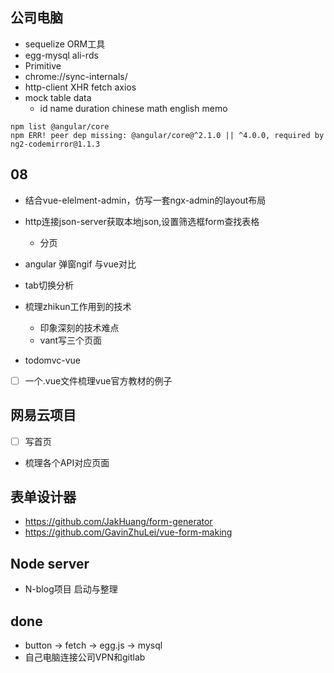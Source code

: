 
## 公司电脑
+ sequelize ORM工具
+ egg-mysql  ali-rds
+ Primitive
+ chrome://sync-internals/
+ http-client XHR fetch axios
+ mock table data
	+ id name duration chinese math english memo





```
npm list @angular/core
npm ERR! peer dep missing: @angular/core@^2.1.0 || ^4.0.0, required by ng2-codemirror@1.1.3
```


## 08
+ 结合vue-elelment-admin，仿写一套ngx-admin的layout布局
+ http连接json-server获取本地json,设置筛选框form查找表格
  + 分页
+ angular 弹窗ngif 与vue对比
+ tab切换分析

+ 梳理zhikun工作用到的技术
  + 印象深刻的技术难点
  + vant写三个页面


+ todomvc-vue
+ [ ] 一个.vue文件梳理vue官方教材的例子


## 网易云项目
+ [ ] 写首页
+ 梳理各个API对应页面

## 表单设计器
+ https://github.com/JakHuang/form-generator
+ https://github.com/GavinZhuLei/vue-form-making


## Node server
+ N-blog项目 启动与整理


## done
+ button -> fetch -> egg.js -> mysql
+ 自己电脑连接公司VPN和gitlab